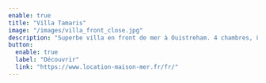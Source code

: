 ```yaml
---
enable: true
title: "Villa Tamaris"
image: "/images/villa_front_close.jpg"
description: "Superbe villa en front de mer à Ouistreham. 4 chambres, 8 personnes. à 2h de Paris. Pour vous retrouver en famille ou pour une escapade d'un wk."
button:
  enable: true
  label: "Découvrir"
  link: "https://www.location-maison-mer.fr/fr/"
---
```

